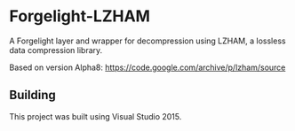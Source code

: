 # Forgelight-LZHAM
A Forgelight layer and wrapper for decompression using LZHAM, a lossless data compression library.

Based on version Alpha8:
https://code.google.com/archive/p/lzham/source

## Building
This project was built using Visual Studio 2015.
